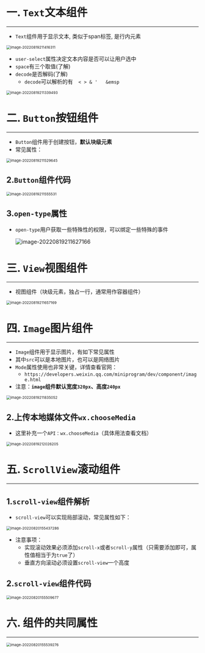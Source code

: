 # 一. `Text`文本组件

---

- `Text`组件用于显示文本, 类似于span标签, 是行内元素

<img src="C:\Users\23634\AppData\Roaming\Typora\typora-user-images\image-20220819211416311.png" alt="image-20220819211416311" style="zoom:67%;" />

- `user-select`属性决定文本内容是否可以让用户选中
- `space`有三个取值(了解) 
- `decode`是否解码(了解) 
  - `decode`可以解析的有`  < > & '   &emsp`

<img src="C:\Users\23634\AppData\Roaming\Typora\typora-user-images\image-20220819211339493.png" alt="image-20220819211339493" style="zoom:67%;" />





# 二. `Button`按钮组件

---

- `Button`组件用于创建按钮，**默认块级元素**
- 常见属性：

<img src="C:\Users\23634\AppData\Roaming\Typora\typora-user-images\image-20220819211529645.png" alt="image-20220819211529645" style="zoom:67%;" />

## 2.`Button`组件代码

<img src="C:\Users\23634\AppData\Roaming\Typora\typora-user-images\image-20220819211555531.png" alt="image-20220819211555531" style="zoom:67%;" />

## 3.`open-type`属性

- `open-type`用户获取一些特殊性的权限，可以绑定一些特殊的事件

  ![image-20220819211627166](C:\Users\23634\AppData\Roaming\Typora\typora-user-images\image-20220819211627166.png)





# 三. `View`视图组件

---

- 视图组件（块级元素，独占一行，通常用作容器组件）

<img src="C:\Users\23634\AppData\Roaming\Typora\typora-user-images\image-20220819211657169.png" alt="image-20220819211657169" style="zoom:67%;" />





# 四. `Image`图片组件

---

- `Image`组件用于显示图片，有如下常见属性
- 其中`src`可以是本地图片，也可以是网络图片
- `Mode`属性使用也非常关键，详情查看官网：
  - `https://developers.weixin.qq.com/miniprogram/dev/component/image.html`
- 注意：**`image`组件默认宽度`320px`、高度`240px`**

<img src="C:\Users\23634\AppData\Roaming\Typora\typora-user-images\image-20220819211835052.png" alt="image-20220819211835052" style="zoom:67%;" />

## 2.上传本地媒体文件`wx.chooseMedia`

- 这里补充一个`API：wx.chooseMedia`（具体用法查看文档）

<img src="C:\Users\23634\AppData\Roaming\Typora\typora-user-images\image-20220819212026205.png" alt="image-20220819212026205" style="zoom:67%;" />





# 五. `ScrollView`滚动组件

---

## 1.`scroll-view`组件解析

- `scroll-view`可以实现局部滚动，常见属性如下：

<img src="C:\Users\23634\AppData\Roaming\Typora\typora-user-images\image-20220820155437286.png" alt="image-20220820155437286" style="zoom:67%;" />

- 注意事项：
  - 实现滚动效果必须添加`scroll-x`或者`scroll-y`属性（只需要添加即可，属性值相当于为`true`了）
  - 垂直方向滚动必须设置`scroll-view`一个高度

## 2.`scroll-view`组件代码

<img src="C:\Users\23634\AppData\Roaming\Typora\typora-user-images\image-20220820155509677.png" alt="image-20220820155509677" style="zoom:67%;" />





# 六. 组件的共同属性

---

<img src="C:\Users\23634\AppData\Roaming\Typora\typora-user-images\image-20220820155539276.png" alt="image-20220820155539276" style="zoom:67%;" />











